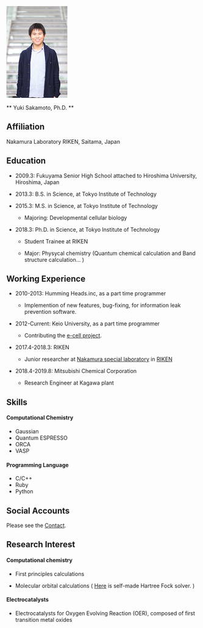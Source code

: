 ![myphoto](/images/yuki_sakamoto_240.png)

** Yuki Sakamoto, Ph.D. **

## Affiliation

Nakamura Laboratory RIKEN, Saitama, Japan

## Education

- 2009.3:     Fukuyama Senior High School attached to Hiroshima University, Hiroshima, Japan

- 2013.3:     B.S. in Science, at Tokyo Institute of Technology

- 2015.3:     M.S. in Science, at Tokyo Institute of Technology

	- Majoring: Developmental cellular biology

- 2018.3:     Ph.D. in Science, at Tokyo Institute of Technology

	- Student Trainee at RIKEN

	- Major: Physycal chemistry (Quantum chemical calculation and Band structure calculation... )
		

## Working Experience

- 2010-2013:	Humming Heads.inc, as a part time programmer

	- Implemention of new features, bug-fixing, for information leak prevention software.

- 2012-Current:	Keio University, as a part time programmer

	- Contributing the [e-cell project](http://www.e-cell.org/).

- 2017.4-2018.3:     RIKEN

    - Junior researcher at [Nakamura special laboratory](http://www.riken.jp/photoandsonic/index.html) in [RIKEN](http://www.riken.jp)

- 2018.4-2019.8:	Mitsubishi Chemical Corporation

	- Research Engineer at Kagawa plant

## Skills

#### Computational Chemistry
- Gaussian
- Quantum ESPRESSO
- ORCA
- VASP

#### Programming Language
- C/C++
- Ruby
- Python

## Social Accounts

Please see the [Contact](contact.md).


## Research Interest

#### Computational chemistry

- First principles calculations

- Molecular orbital calculations ( [Here](https://github.com/YukiSakamoto/HartreeFock_solver) is self-made Hartree Fock solver. )

#### Electrocatalysts

- Electrocatalysts for Oxygen Evolving Reaction (OER), composed of first transition metal oxides

